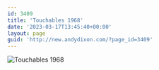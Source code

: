 ```yaml
---
id: 3409
title: 'Touchables 1968'
date: '2023-03-17T13:45:40+00:00'
layout: page
guid: 'http://new.andydixon.com/?page_id=3409'
---
```


![Touchables 1968](https://i0.wp.com/assets.g8x2.ldn.idrivee2-23.com/posters/Touchables%201968%2001.jpg?w=1200&ssl=1 "Touchables 1968")
